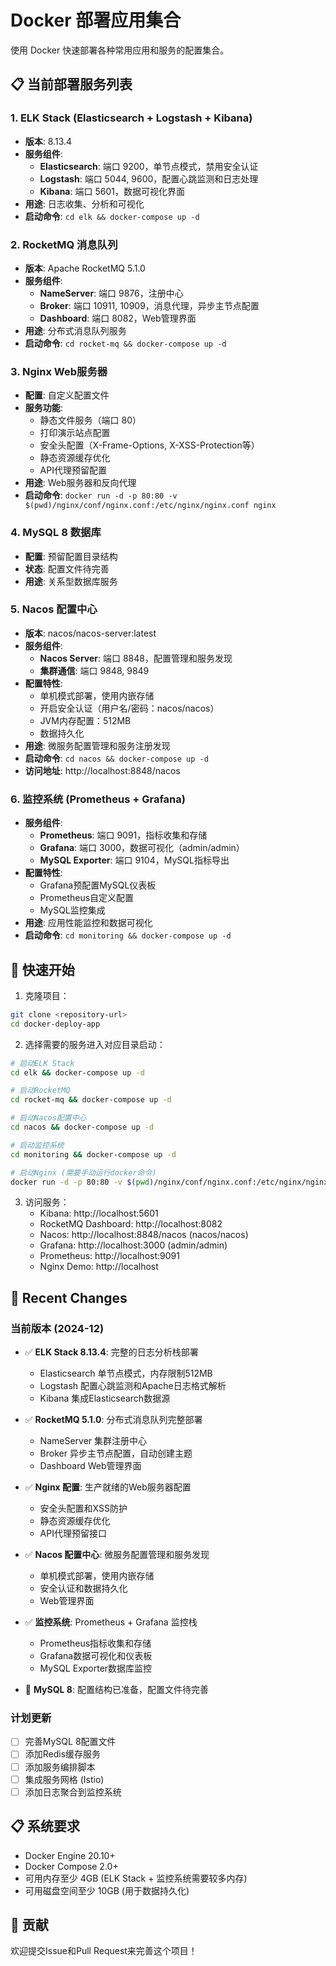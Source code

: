 # Docker 部署应用集合

使用 Docker 快速部署各种常用应用和服务的配置集合。

## 📋 当前部署服务列表

### 1. ELK Stack (Elasticsearch + Logstash + Kibana)
- **版本**: 8.13.4
- **服务组件**:
  - **Elasticsearch**: 端口 9200，单节点模式，禁用安全认证
  - **Logstash**: 端口 5044, 9600，配置心跳监测和日志处理
  - **Kibana**: 端口 5601，数据可视化界面
- **用途**: 日志收集、分析和可视化
- **启动命令**: `cd elk && docker-compose up -d`

### 2. RocketMQ 消息队列
- **版本**: Apache RocketMQ 5.1.0
- **服务组件**:
  - **NameServer**: 端口 9876，注册中心
  - **Broker**: 端口 10911, 10909，消息代理，异步主节点配置
  - **Dashboard**: 端口 8082，Web管理界面
- **用途**: 分布式消息队列服务
- **启动命令**: `cd rocket-mq && docker-compose up -d`

### 3. Nginx Web服务器
- **配置**: 自定义配置文件
- **服务功能**:
  - 静态文件服务（端口 80）
  - 打印演示站点配置
  - 安全头配置（X-Frame-Options, X-XSS-Protection等）
  - 静态资源缓存优化
  - API代理预留配置
- **用途**: Web服务器和反向代理
- **启动命令**: `docker run -d -p 80:80 -v $(pwd)/nginx/conf/nginx.conf:/etc/nginx/nginx.conf nginx`

### 4. MySQL 8 数据库
- **配置**: 预留配置目录结构
- **状态**: 配置文件待完善
- **用途**: 关系型数据库服务

### 5. Nacos 配置中心
- **版本**: nacos/nacos-server:latest
- **服务组件**:
  - **Nacos Server**: 端口 8848，配置管理和服务发现
  - **集群通信**: 端口 9848, 9849
- **配置特性**:
  - 单机模式部署，使用内嵌存储
  - 开启安全认证（用户名/密码：nacos/nacos）
  - JVM内存配置：512MB
  - 数据持久化
- **用途**: 微服务配置管理和服务注册发现
- **启动命令**: `cd nacos && docker-compose up -d`
- **访问地址**: http://localhost:8848/nacos

### 6. 监控系统 (Prometheus + Grafana)
- **服务组件**:
  - **Prometheus**: 端口 9091，指标收集和存储
  - **Grafana**: 端口 3000，数据可视化（admin/admin）
  - **MySQL Exporter**: 端口 9104，MySQL指标导出
- **配置特性**:
  - Grafana预配置MySQL仪表板
  - Prometheus自定义配置
  - MySQL监控集成
- **用途**: 应用性能监控和数据可视化
- **启动命令**: `cd monitoring && docker-compose up -d`

## 🚀 快速开始

1. 克隆项目：
```bash
git clone <repository-url>
cd docker-deploy-app
```

2. 选择需要的服务进入对应目录启动：
```bash
# 启动ELK Stack
cd elk && docker-compose up -d

# 启动RocketMQ
cd rocket-mq && docker-compose up -d

# 启动Nacos配置中心
cd nacos && docker-compose up -d

# 启动监控系统
cd monitoring && docker-compose up -d

# 启动Nginx (需要手动运行docker命令)
docker run -d -p 80:80 -v $(pwd)/nginx/conf/nginx.conf:/etc/nginx/nginx.conf nginx
```

3. 访问服务：
   - Kibana: http://localhost:5601
   - RocketMQ Dashboard: http://localhost:8082
   - Nacos: http://localhost:8848/nacos (nacos/nacos)
   - Grafana: http://localhost:3000 (admin/admin)
   - Prometheus: http://localhost:9091
   - Nginx Demo: http://localhost

## 📝 Recent Changes

### 当前版本 (2024-12)
- ✅ **ELK Stack 8.13.4**: 完整的日志分析栈部署
  - Elasticsearch 单节点模式，内存限制512MB
  - Logstash 配置心跳监测和Apache日志格式解析
  - Kibana 集成Elasticsearch数据源
  
- ✅ **RocketMQ 5.1.0**: 分布式消息队列完整部署
  - NameServer 集群注册中心
  - Broker 异步主节点配置，自动创建主题
  - Dashboard Web管理界面

- ✅ **Nginx 配置**: 生产就绪的Web服务器配置
  - 安全头配置和XSS防护
  - 静态资源缓存优化
  - API代理预留接口

- ✅ **Nacos 配置中心**: 微服务配置管理和服务发现
  - 单机模式部署，使用内嵌存储
  - 安全认证和数据持久化
  - Web管理界面

- ✅ **监控系统**: Prometheus + Grafana 监控栈
  - Prometheus指标收集和存储
  - Grafana数据可视化和仪表板
  - MySQL Exporter数据库监控

- 🔄 **MySQL 8**: 配置结构已准备，配置文件待完善

### 计划更新
- [ ] 完善MySQL 8配置文件
- [ ] 添加Redis缓存服务
- [ ] 添加服务编排脚本
- [ ] 集成服务网格 (Istio)
- [ ] 添加日志聚合到监控系统

## 📋 系统要求

- Docker Engine 20.10+
- Docker Compose 2.0+
- 可用内存至少 4GB (ELK Stack + 监控系统需要较多内存)
- 可用磁盘空间至少 10GB (用于数据持久化)

## 🤝 贡献

欢迎提交Issue和Pull Request来完善这个项目！
